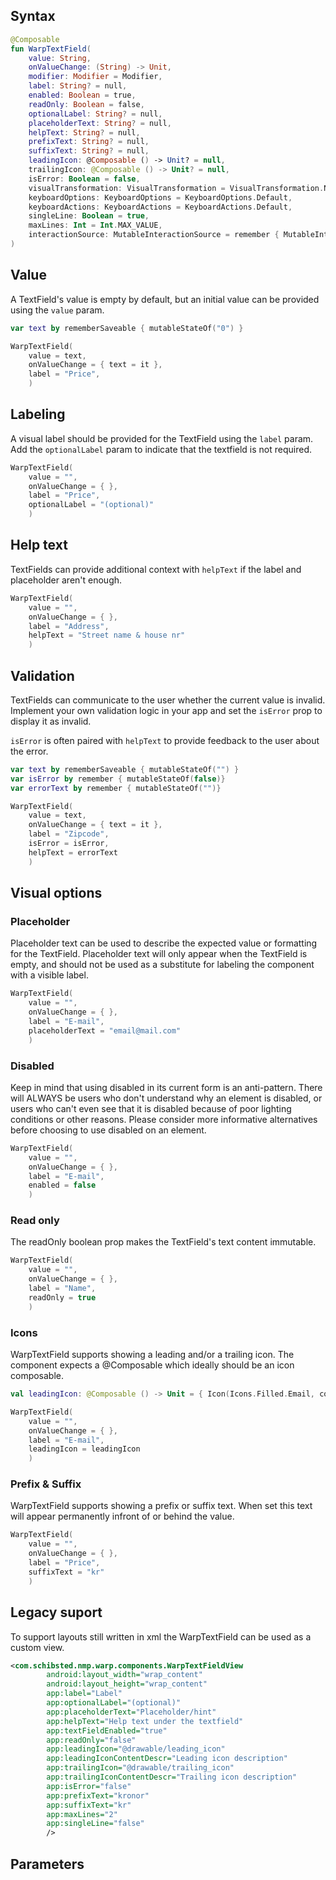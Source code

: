 
## Syntax

```kotlin
@Composable
fun WarpTextField(
    value: String, 
    onValueChange: (String) -> Unit, 
    modifier: Modifier = Modifier, 
    label: String? = null,
    enabled: Boolean = true, 
    readOnly: Boolean = false, 
    optionalLabel: String? = null, 
    placeholderText: String? = null, 
    helpText: String? = null, 
    prefixText: String? = null,
    suffixText: String? = null,
    leadingIcon: @Composable () -> Unit? = null, 
    trailingIcon: @Composable () -> Unit? = null, 
    isError: Boolean = false, 
    visualTransformation: VisualTransformation = VisualTransformation.None, 
    keyboardOptions: KeyboardOptions = KeyboardOptions.Default, 
    keyboardActions: KeyboardActions = KeyboardActions.Default, 
    singleLine: Boolean = true, 
    maxLines: Int = Int.MAX_VALUE, 
    interactionSource: MutableInteractionSource = remember { MutableInteractionSource() }
)
```

## Value

A TextField's value is empty by default, but an initial value can be provided using the `value` param.

```kotlin
var text by rememberSaveable { mutableStateOf("0") }

WarpTextField(
    value = text,
    onValueChange = { text = it },            
    label = "Price",           
    )
```

## Labeling

A visual label should be provided for the TextField using the `label` param.
Add the `optionalLabel` param to indicate that the textfield is not required.

```kotlin
WarpTextField(
    value = "",
    onValueChange = { },            
    label = "Price",         
    optionalLabel = "(optional)"  
    )
```
## Help text

TextFields can provide additional context with `helpText` if the label and placeholder aren't enough.

```kotlin
WarpTextField(
    value = "",
    onValueChange = { },            
    label = "Address",         
    helpText = "Street name & house nr"  
    )
```
## Validation

TextFields can communicate to the user whether the current value is invalid. Implement your own validation logic in your app and set the `isError` prop to display it as invalid.

`isError` is often paired with `helpText` to provide feedback to the user about the error.

```kotlin
var text by rememberSaveable { mutableStateOf("") }
var isError by remember { mutableStateOf(false)}
var errorText by remember { mutableStateOf("")}

WarpTextField(
    value = text,
    onValueChange = { text = it },            
    label = "Zipcode",
    isError = isError,          
    helpText = errorText  
    )
```


## Visual options

### Placeholder

Placeholder text can be used to describe the expected value or formatting for the TextField. Placeholder text will only appear when the TextField is empty, and should not be used as a substitute for labeling the component with a visible label.

```kotlin
WarpTextField(
    value = "",
    onValueChange = { },            
    label = "E-mail",         
    placeholderText = "email@mail.com"  
    )
```

### Disabled

Keep in mind that using disabled in its current form is an anti-pattern. There will ALWAYS be users who don't understand why an element is disabled, or users who can't even see that it is disabled because of poor lighting conditions or other reasons. Please consider more informative alternatives before choosing to use disabled on an element.

```kotlin
WarpTextField(
    value = "",
    onValueChange = { },            
    label = "E-mail",         
    enabled = false  
    )
```



### Read only

The readOnly boolean prop makes the TextField's text content immutable. 

```kotlin
WarpTextField(
    value = "",
    onValueChange = { },            
    label = "Name",
    readOnly = true 
    )
```

### Icons
 
WarpTextField supports showing a leading and/or a trailing icon. The component expects a @Composable which ideally should be an icon composable.

```kotlin
val leadingIcon: @Composable () -> Unit = { Icon(Icons.Filled.Email, contentDescription = "Content description for the leading icon") }

WarpTextField(
    value = "",
    onValueChange = { },            
    label = "E-mail",
    leadingIcon = leadingIcon 
    )
```

### Prefix & Suffix
 
WarpTextField supports showing a prefix or suffix text. When set this text will appear permanently infront of or behind the value. 

```kotlin
WarpTextField(
    value = "",
    onValueChange = { },            
    label = "Price",
    suffixText = "kr" 
    )
```

## Legacy suport
To support layouts still written in xml the WarpTextField can be used as a custom view.

```xml example
<com.schibsted.nmp.warp.components.WarpTextFieldView
        android:layout_width="wrap_content"
        android:layout_height="wrap_content"
        app:label="Label"
        app:optionalLabel="(optional)"
        app:placeholderText="Placeholder/hint"
        app:helpText="Help text under the textfield"
        app:textFieldEnabled="true"
        app:readOnly="false"
        app:leadingIcon="@drawable/leading_icon"
        app:leadingIconContentDescr="Leading icon description"
        app:trailingIcon="@drawable/trailing_icon"
        app:trailingIconContentDescr="Trailing icon description"
        app:isError="false"
        app:prefixText="kronor"
        app:suffixText="kr"
        app:maxLines="2"
        app:singleLine="false"
        />
```
## Parameters

<api-table type=android component="TextField" />